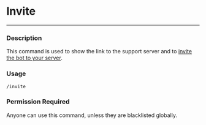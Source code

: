 # Invite
---
### Description
This command is used to show the link to the support server and to [invite the bot to your server](https://discord.com/api/oauth2/authorize?client_id=673994042450903089&scope=bot+applications.commands&permissions=347200).
### Usage
```
/invite
```
### Permission Required
Anyone can use this command, unless they are blacklisted globally.
